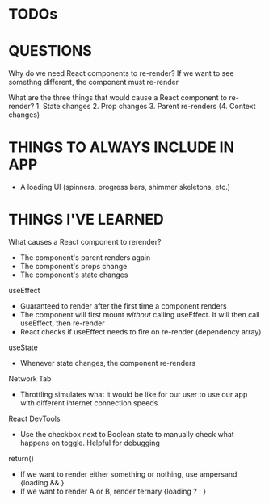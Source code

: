 # TODOs


# QUESTIONS
Why do we need React components to re-render?
    If we want to see somethng different, the component must re-render

What are the three things that would cause a React component to re-render?
    1. State changes
    2. Prop changes
    3. Parent re-renders
    (4. Context changes)


# THINGS TO ALWAYS INCLUDE IN APP
- A loading UI (spinners, progress bars, shimmer skeletons, etc.)


# THINGS I'VE LEARNED
What causes a React component to rerender?
- The component's parent renders again
- The component's props change
- The component's state changes

useEffect
- Guaranteed to render after the first time a component renders
- The component will first mount *without* calling useEffect. It will then call useEffect, then re-render
- React checks if useEffect needs to fire on re-render (dependency array)

useState
- Whenever state changes, the component re-renders

Network Tab
- Throttling simulates what it would be like for our user to use our app with different internet connection speeds

React DevTools
- Use the checkbox next to Boolean state to manually check what happens on toggle. Helpful for debugging

return()
- If we want to render either something or nothing, use ampersand {loading && <Loading />}
- If we want to render A or B, render ternary {loading ? <Loading /> : <StudentList />}
